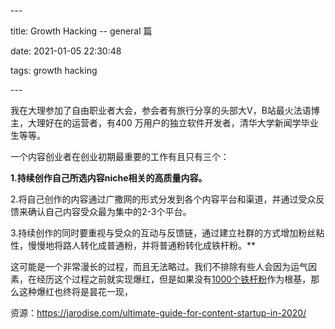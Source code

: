 \---

title: Growth Hacking -- general 篇

date: 2021-01-05 22:30:48

tags: growth hacking

\---

我在大理参加了自由职业者大会，参会者有旅行分享的头部大V，B站最火法语博主，大理好在的运营者，有400 万用户的独立软件开发者，清华大学新闻学毕业生等等。







一个内容创业者在创业初期最重要的工作有且只有三个：

**1.持续创作自己所选内容niche相关的高质量内容。**

2.将自己创作的内容通过广撒网的形式分发到各个内容平台和渠道，并通过受众反馈来确认自己内容受众最为集中的2-3个平台。

3.持续创作的同时要重视与受众的互动与反馈链，通过建立社群的方式增加粉丝粘性，慢慢地将路人转化成普通粉，并将普通粉转化成铁杆粉。**

这可能是一个非常漫长的过程，而且无法略过。我们不排除有些人会因为运气因素，在经历这个过程之前就实现爆红，但是如果没有[1000个铁杆粉](https://mp.weixin.qq.com/s?__biz=MzIyMjAwNzAzNg==&mid=2650207361&idx=1&sn=19351e1cced0f629b6ebe2d13b34b5d8&chksm=f0364f12c741c604e2c26c5572110a2f40a1cadddc1aa0b97ee37b9fdc24bb5d13c357f3c14f&scene=21#wechat_redirect)作为根基，那么这种爆红也终将是昙花一现，



资源：https://jarodise.com/ultimate-guide-for-content-startup-in-2020/
